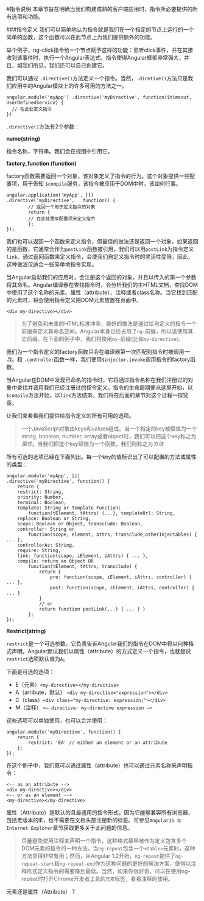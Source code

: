 #指令说明
本章节旨在明确当我们构建成熟的客户端应用时，指令所必要提供的所有选项和功能。

###指令定义
我们可以简单地认为指令就是我们在一个指定的节点上运行的一个简单的函数，这个函数可以在此节点上为我们提供额外的功能。

举个例子，ng-click指令给一个节点赋予这样的功能：监听click事件，并在其接收到该事件时，执行一个Angular表达式。指令使得Angular框架非常强大，并且，如我们所见，我们还可以自己创建它。

我们可以通过 `.directive()`方法定义一个指令。当然，`.diretive()`方法只是我们应用中的Angular模块上的许多可用的方法之一。

```
angular.module('myApp') .directive('myDirective', function($timeout, UserDefinedService) {  // 在此处定义指令})
```
`.directive()`方法有2个参数：

**name(string)**

指令名称，字符串。我们会在视图中引用它。

**factory_function (function)**

factory函数需要返回一个对象，该对象定义了指令的行为。这个对象提供一些配置项，用于告知 `$compile`服务，该指令被应用于DOM中时，该如何行事。

```
angular.application('myApp', [])
.directive('myDirective', 	function() {		// 返回一个用于定义指令的对象		return {		// 在此处重写配置项来定义指令		}; 
});
```
我们也可以返回一个函数来定义指令，但最佳的做法还是返回一个对象。如果返回的是函数，它通常会作为`postLink`函数被引用，我们可以用`postLink`为指令定义`link`。通过返回函数来定义指令，会使我们自定义指令时的灵活性受限，因此，这种做法仅适合一些简单地指令实现。

当Angular启动我们的应用时，会注册这个返回的对象，并且以传入的第一个参数将其命名。Angular编译器在查找指令时，会分析我们的主HTML文档，查找DOM中使用了这个名称的元素、属性（attribute）、注释或者class名称。当它找到匹配的元素时，将会使用指令定义把DOM元素放置在页面中。

```
<div my-directive></div>
```

> 为了避免和未来的HTML标准冲突，最好的做法是通过给自定义的指令一个前缀来定义其命名空间。Angular本身已经占用了`ng-`前缀，所以请使用其它前缀。在下面的例子中，我们将使用`my-`前缀(比如`my-directive`)。

我们为一个指令定义的factory函数只会在编译器第一次匹配到指令时被调用*一次*。和 `.controller`函数一样，我们使用`$injector.invoke`调用指令的factory函数。当Angular在DOM中发现已命名的指令时，它将通过指令名称在我们注册过的对象中查找并调用我们已经注册过的指令定义。指令的生命周期便从这里开始，以`$compile`方法开始，以`link`方法结束。我们将在后面的章节对这个过程一探究竟。
让我们来看看我们提供给指令定义的所有可用的选项。> 一个JavaScript对象由keys和values组成。当一个指定的key被赋值为一个string, boolean, number, array或者object时，我们可以把这个key称之为*属性*。当我们把这个key赋值为一个函数，我们则称之为*方法*所有可选的选项已经在下面列出。每一个key的值标识出了可以配置的方法或属性的类型：
```angular.module('myApp', [])
.directive('myDirective', function() {	return {	restrict: String,	priority: Number,	terminal: Boolean,	template: String or Template Function:		function(tElement, tAttrs) (...}, templateUrl: String,	replace: Boolean or String,	scope: Boolean or Object, transclude: Boolean,	controller: String or		function(scope, element, attrs, transclude,otherInjectables) { ... },	controllerAs: String,	require: String,	link: function(scope, iElement, iAttrs) { ... }, 
	compile: return an Object OR		function(tElement, tAttrs, transclude) { 
			return {				pre: function(scope, iElement, iAttrs, controller) { ... },				post: function(scope, iElement, iAttrs, controller) { ... } 			}			// or			return function postLink(...) { ... } }		}; });```
**Restrict(string)**
`restrict`是一个可选参数。它负责告诉Angular我们的指令在DOM中将以何种格式声明。Angular默认我们以属性（attribute）的方式定义一个指令，也就是说`restrict`选项默认值为`A`。

下面是可选的选项：

* E（元素）`<my-directive></my-directive>`
* A（arribute，默认） `<div my-directive="expression"></div>`
* C（class）`<div class="my-directive: expression;"></div>`
* M（注释） `<– directive: my-directive expression –>`

这些选项可以单独使用，也可以合并使用：

```
angular.module('myDirective', function() { 
	return {		restrict: 'EA' // either an element or an attribute 
	};});```
在这个例子中，我们既可以通过属性（attribute）也可以通过元素名称来声明指令：

```
<-- as an attribute --><div my-directive></div><-- or as an element -->
<my-directive></my-directive>```
属性（Attribute）是默认的且最通用的指令形式，因为它能够兼容所有浏览器，包括老版本的IE，也不需要在文档头部注册新的标签。可参见`AngularJS 与 Internet Explorer`章节获取更多关于此问题的信息。

> 尽量避免使用注释来声明一个指令，这种格式最早被作为定义包含多个DOM元素的指令的一种方法。当`ng-repeat`包含一个`<table>`元素时，这种方法显得非常有用；然而，从Angular 1.2开始，`ng-repeat`提供了`ng-repeat-start`和`ng-repeat-end`作为这种问题的更好的解决方案，使得以注释形式定义指令的需要降到最低。当然，如果你很好奇，可以在使用ng-repeat时打开Chrome开发者工具的`元素`标签，看看注释的使用。


元素还是属性（Attribute）？
